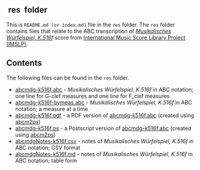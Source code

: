 ## <span style="background: white; width: auto; display:inline-block; padding-left:1%; padding-right:1%"> res </span> folder
This is `README.md (or index.md)` file in the `res` folder.  The `res` folder contains files that relate to the ABC transcription of [*Musikalisches Würfelspiel, K.516f*](http://imslp.org/wiki/Musikalisches_W%C3%BCrfelspiel,_K.516f_(Mozart,_Wolfgang_Amadeus)) score from [International Music Score Library Project (IMSLP)](http://imslp.org/).
 
## Contents
The following files can be found in the `res` folder.

- [abcmdg-k516f.abc](./abcmdg-k516f.abc) - *Musikalisches Würfelspiel, K.516f* in ABC notation; one line for G-clef measures and one line for F_clef measures
- [abcmdg-k516f-bymeas.abc](./abcmdg-k516f-bymeas.abc) - *Musikalisches Würfelspiel, K.516f* in ABC notation; a measure at a time
- [abcmdg-k516f.pdf](./abcmdg-k516f.pdf) -  a PDF version of [abcmdg-k516f.abc](./abcmdg-k516f.abc) (created using [abcm2ps](http://moinejf.free.fr/))
- [abcmdg-k516f.ps](./abcmdg-k516f.ps) - a Postscript version of [abcmdg-k516f.abc](./abcmdg-k516f.abc) (created using [abcm2ps](http://moinejf.free.fr/))
- [abcmdgNotes-k516f.csv](./abcmdgNotes-k516f.csv) - notes of *Musikalisches Würfelspiel, K.516f* in ABC notation; CSV format
- [abcmdgNotes-k516f.md](./abcmdgNotes-k516f.md) - notes of *Musikalisches Würfelspiel, K.516f* in ABC notation; table form

